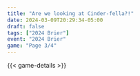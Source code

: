 ```yaml
---
title: "Are we looking at Cinder-fella?!"
date: 2024-03-09T20:29:34-05:00
draft: false
tags: ["2024 Brier"]
event: "2024 Brier"
game: "Page 3/4"
---
```

{{< game-details >}}
<!--more-->

